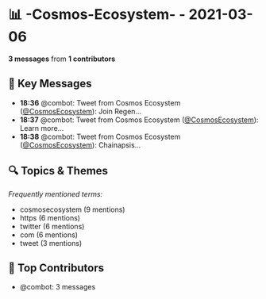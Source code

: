 # 📊 -Cosmos-Ecosystem- - 2021-03-06
**3 messages** from **1 contributors**

## 💬 Key Messages
- **18:36** @combot: Tweet from Cosmos Ecosystem ([@CosmosEcosystem](https://twitter.com/CosmosEcosystem)):
Join Regen...
- **18:37** @combot: Tweet from Cosmos Ecosystem ([@CosmosEcosystem](https://twitter.com/CosmosEcosystem)):
Learn more...
- **18:38** @combot: Tweet from Cosmos Ecosystem ([@CosmosEcosystem](https://twitter.com/CosmosEcosystem)):
Chainapsis...

## 🔍 Topics & Themes
*Frequently mentioned terms:*
- cosmosecosystem (9 mentions)
- https (6 mentions)
- twitter (6 mentions)
- com (6 mentions)
- tweet (3 mentions)

## 👥 Top Contributors
- @combot: 3 messages